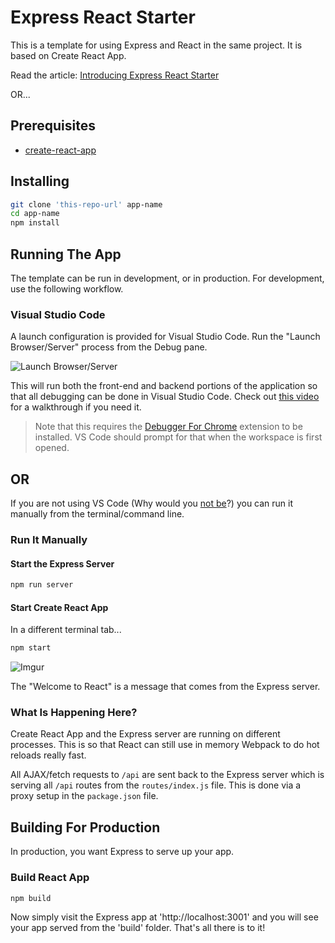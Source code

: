 # Express React Starter

This is a template for using Express and React in the same project. It is based on Create React App.

Read the article: [Introducing Express React Starter](https://medium.com/burke-knows-words/introducing-express-react-starter-b6d299206a3a)

OR...

## Prerequisites
* [create-react-app](https://github.com/facebookincubator/create-react-app)

## Installing

```bash
git clone 'this-repo-url' app-name
cd app-name
npm install
```

## Running The App

The template can be run in development, or in production. For development, use the following workflow.

### Visual Studio Code

A launch configuration is provided for Visual Studio Code. Run the "Launch Browser/Server" process from the Debug pane.

![Launch Browser/Server](http://i.imgur.com/Z2rBglS.png)

This will run both the front-end and backend portions of the application so that all debugging can be done in Visual Studio Code. Check out [this video](https://www.youtube.com/watch?v=eSGNOQgK5oA) for a walkthrough if you need it.

> Note that this requires the [Debugger For Chrome](https://marketplace.visualstudio.com/items?itemName=msjsdiag.debugger-for-chrome) extension to be installed. VS Code should prompt for that when the workspace is first opened.

## OR

If you are not using VS Code (Why would you [not be](https://medium.com/burke-knows-words/the-greatest-visual-studio-code-setup-in-the-world-22aa30fb8e8f)?) you can run it manually from the terminal/command line.

### Run It Manually

#### Start the Express Server

```bash
npm run server
```

#### Start Create React App

In a different terminal tab...

```bash
npm start
```

![Imgur](http://i.imgur.com/f7Nlvx4.png)

The "Welcome to React" is a message that comes from the Express server. 

### What Is Happening Here?

Create React App and the Express server are running on different processes. This is so that React can still use in memory Webpack to do hot reloads really fast.

All AJAX/fetch requests to `/api` are sent back to the Express server which is serving all `/api` routes from the `routes/index.js` file. This is done via a proxy setup in the `package.json` file.

## Building For Production

In production, you want Express to serve up your app.

### Build React App

```bash
npm build
```

Now simply visit the Express app at 'http://localhost:3001' and you will see your app served from the 'build' folder. That's all there is to it!
